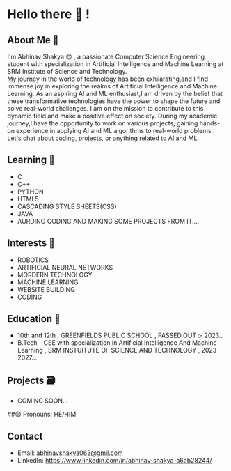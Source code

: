 # Hello there 👋 ! 

## About Me 🤔
I'm Abhinav Shakya 😎 , a passionate Computer Science Engineering student with specialization in Artificial Intelligence and Machine Learning at SRM Institute of Science and Technology.  
My journey in the world of technology has been exhilarating,and I find immense joy in exploring the realms of Artificial Intelligence and Machine Learning.
As an aspiring AI and ML enthusiast,I am driven by the belief that these transformative technologies have the power to shape the future and solve real-world challenges. 
I am on the mission to contribute to this dynamic field and make a positive effect on society. 
During my academic journey,I have the opportunity to work on various projects, gaining hands-on experience in applying AI and ML algorithms to real-world problems.
Let's chat about coding, projects, or anything related to AI and ML.

## Learning 🌱
- C
- C++
- PYTHON
- HTML5
- CASCADING STYLE SHEETS(CSS)
- JAVA
- AURDINO CODING AND MAKING SOME PROJECTS FROM IT....

## Interests 🤩
- ROBOTICS 
- ARTIFICIAL NEURAL NETWORKS  
- MORDERN TECHNOLOGY
- MACHINE LEARNING
- WEBSITE BUILDING
- CODING

## Education 🏫
- 10th and 12th , GREENFIELDS PUBLIC SCHOOL , PASSED OUT :- 2023..
- B.Tech - CSE with specialization in Artificial Intelligence And Machine Learning , SRM INSTUITUTE OF SCIENCE AND TECHNOLOGY , 2023-2027...

## Projects 🗃️
- COMING SOON...

##😄 Pronouns: HE/HIM

## Contact
- Email: abhinavshakya063@gmil.com
- LinkedIn: https://www.linkedin.com/in/abhinav-shakya-a6ab28244/


